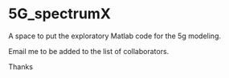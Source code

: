 # 5G_spectrumX

A space to put the exploratory Matlab code for the 5g modeling.

Email me to be added to the list of collaborators.

Thanks
